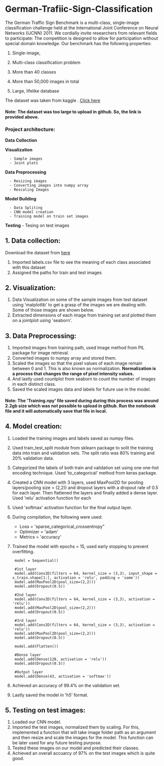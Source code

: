 # German-Trafiic-Sign-Classification 

The German Traffic Sign Benchmark is a multi-class, single-image classification challenge held at the International Joint Conference on Neural Networks (IJCNN) 2011. We cordially invite researchers from relevant fields to participate: The competition is designed to allow for participation without special domain knowledge. Our benchmark has the following properties: 

  

1. Single-image,  

2. Multi-class classification problem 

3. More than 40 classes 

4. More than 50,000 images in total 

5. Large, lifelike database 

 

The dataset was taken from kaggle . [Click here](https://www.kaggle.com/meowmeowmeowmeowmeow/gtsrb-german-traffic-sign)

#### Note: The dataset was too large to upload in github. So, the link is provided above.

### Project architecture:

**Data Collection**

**Visualization**

      - Sample images
      - Joint plots
      
**Data Preprocessing**

      - Resizing images
      - Converting images into numpy array
      - Rescaling Images
      
**Model Building**

      - Data Spliting
      - CNN model creation
      - Training model on train set images
      
**Testing**
      - Tesing on test images
      
      
## 1. Data collection:

Download the dataset from [here](https://www.kaggle.com/meowmeowmeowmeowmeow/gtsrb-german-traffic-sign)

  1. Imported labels.csv file to see the meaning of each class associated with this dataset
  2. Assigned the paths for train and test images

## 2. Visualization:

  1. Data Visualization on some of the sample images from test dataset using 'matplotlib' to get a grasp of the images we are dealing with. 
     Some of those images are shown below.
  2. Extracted dimensions of each image from training set and plotted them on a jointplot using 'seaborn'.
      
      
## 3. Data Preprocessing:

  1. Imported images from training path, used Image method from PIL package for image retrieval.
  2. Converted images to numpy array and stored them.
  3. Scaled the images so that the pixel values of each image remain between 0 and 1. This is also known as normalization.
     **Normalization is a process that changes the range of pixel intensity values.**
  4. And lastly used countplot from seaborn to count the number of images in each distinct class.
  5. Saved the scaled images data and labels for future use in the model.
      
#### Note: The 'Training.npy' file saved during during this process was around 2.2gb size which was not possible to upload in github. Run the notebook file and it will automatically save that file in local.

## 4. Model creation:
      
  1. Loaded the training images and labels saved as numpy files.
  2. Used train_test_split module from sklearn package to solit the training data into train and validation sets. 
     The split ratio was 80% training and 20% validation data.
  3. Categorized the labels of both train and validation set using one one-hot encoding technique. 
     Used 'to_categorical' method from keras package.
  4. Created a CNN model with 3 layers, used MaxPool2D for pooling layers(pooling size = (2,2)) and dropout layers with a dropout rate of 0.5 for each layer.
     Then flattened the layers and finally added a dense layer. Used 'relu' activation function for each
  5. Used 'softmax' activation function for the final output layer.
  6. During compilation, the following were used:
      - Loss = 'sparse_categorical_crossentropy"
      - Optimizer = 'adam'
      - Metrics = 'accuracy'
  7. Trained the model with epochs = 15, used early stopping to prevent overfitting.
          
          model = Sequential()

          #1st layer
          model.add(Conv2D(filters = 64, kernel_size = (3,3), input_shape = x_train.shape[1:], activation = 'relu', padding = 'same'))
          model.add(MaxPool2D(pool_size=(2,2)))
          model.add(Dropout(0.5))

          #2nd layer
          model.add(Conv2D(filters = 64, kernel_size = (3,3), activation = 'relu'))
          model.add(MaxPool2D(pool_size=(2,2)))
          model.add(Dropout(0.5))

          #3rd layer
          model.add(Conv2D(filters = 64, kernel_size = (3,3), activation = 'relu'))
          model.add(MaxPool2D(pool_size=(2,2)))
          model.add(Dropout(0.5))

          model.add(Flatten())

          #Dense layer
          model.add(Dense(128, activation = 'relu'))
          model.add(Dropout(0.5))

          #Output layer
          model.add(Dense(43, activation = 'softmax'))

  8. Achieved an accuracy of 99.4% on the validation set.
  9. Lastly saved the model in 'h5' format.

## 5. Testing on test images:
      
  1. Loaded our CNN model.
  2. Imported the test images, normalized them by scaling. 
     For this, implemented a function that will take image folder path as an argument and then resize and scale the images for the model. 
     This function can be later used for any future testing purpose.
  3. Tested these images on our model and predicted their classes.
  4. Achieved an overall accuarcy of 97% on the test images which is quite good.
